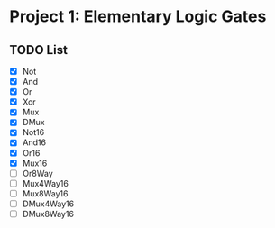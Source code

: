 # Project 1: Elementary Logic Gates

## TODO List

- [x] Not
- [x] And
- [x] Or
- [x] Xor
- [x] Mux
- [x] DMux
- [x] Not16
- [x] And16
- [x] Or16
- [x] Mux16
- [ ] Or8Way
- [ ] Mux4Way16
- [ ] Mux8Way16
- [ ] DMux4Way16
- [ ] DMux8Way16
